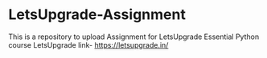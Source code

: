 # LetsUpgrade-Assignment
This is a repository to upload Assignment for LetsUpgrade Essential Python course 
LetsUpgrade link- https://letsupgrade.in/
